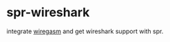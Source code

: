 # spr-wireshark

integrate [wiregasm](https://github.com/good-tools/wiregasm/tree/master) and get wireshark support with spr.
